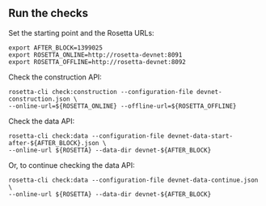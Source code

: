 ## Run the checks

Set the starting point and the Rosetta URLs:

```
export AFTER_BLOCK=1399025
export ROSETTA_ONLINE=http://rosetta-devnet:8091
export ROSETTA_OFFLINE=http://rosetta-devnet:8092
```

Check the construction API:

```
rosetta-cli check:construction --configuration-file devnet-construction.json \
--online-url=${ROSETTA_ONLINE} --offline-url=${ROSETTA_OFFLINE}
```

Check the data API:

```
rosetta-cli check:data --configuration-file devnet-data-start-after-${AFTER_BLOCK}.json \
--online-url ${ROSETTA} --data-dir devnet-${AFTER_BLOCK}
```

Or, to continue checking the data API:

```
rosetta-cli check:data --configuration-file devnet-data-continue.json \
--online-url ${ROSETTA} --data-dir devnet-${AFTER_BLOCK}
```

